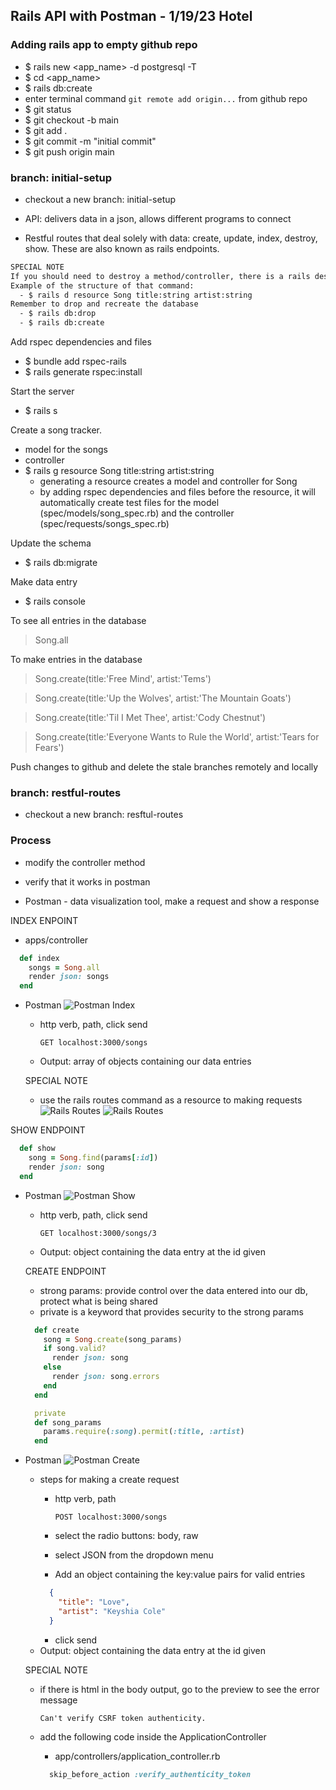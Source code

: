 ## Rails API with Postman - 1/19/23 Hotel

### Adding rails app to empty github repo
- $ rails new <app_name> -d postgresql -T
- $ cd <app_name>
- $ rails db:create
- enter terminal command `git remote add origin...` from github repo
- $ git status
- $ git checkout -b main
- $ git add .
- $ git commit -m "initial commit"
- $ git push origin main

### branch: initial-setup
- checkout a new branch: initial-setup

- API: delivers data in a json, allows different programs to connect

- Restful routes that deal solely with data: create, update, index, destroy, show. These are also known as rails endpoints. 

```bash
SPECIAL NOTE
If you should need to destroy a method/controller, there is a rails destroy command. `rails destroy` or `rails d`
Example of the structure of that command:
  - $ rails d resource Song title:string artist:string
Remember to drop and recreate the database
  - $ rails db:drop
  - $ rails db:create
```

Add rspec dependencies and files
- $ bundle add rspec-rails
- $ rails generate rspec:install

Start the server
- $ rails s

Create a song tracker. 
  - model for the songs
  - controller 
  - $ rails g resource Song title:string artist:string
    - generating a resource creates a model and controller for Song
    - by adding rspec dependencies and files before the resource, it will automatically create test files for the model (spec/models/song_spec.rb) and the controller (spec/requests/songs_spec.rb)

Update the schema
- $ rails db:migrate

Make data entry
- $ rails console 

To see all entries in the database
  > Song.all

To make entries in the database
  > Song.create(title:'Free Mind', artist:'Tems') 

  > Song.create(title:'Up the Wolves', artist:'The Mountain Goats')

  > Song.create(title:'Til I Met Thee', artist:'Cody Chestnut')

  > Song.create(title:'Everyone Wants to Rule the World', artist:'Tears for Fears')

Push changes to github and delete the stale branches remotely and locally

### branch: restful-routes

- checkout a new branch: resftul-routes

### Process
- modify the controller method
- verify that it works in postman

- Postman - data visualization tool, make a request and show a response

INDEX ENPOINT
- apps/controller
```ruby
  def index
    songs = Song.all
    render json: songs
  end
```
- Postman
  ![Postman Index](./app/assets/images/index.png)
  - http verb, path, click send

    `GET localhost:3000/songs`
  - Output: array of objects containing our data entries

  SPECIAL NOTE
  - use the rails routes command as a resource to making requests
  ![Rails Routes](./app/assets/images/routes1.png)
  ![Rails Routes](./app/assets/images/routes2.png)
  

SHOW ENDPOINT
```ruby
  def show
    song = Song.find(params[:id])
    render json: song
  end
```
- Postman
  ![Postman Show](./app/assets/images/show.png)
  - http verb, path, click send

    `GET localhost:3000/songs/3`
  - Output: object containing the data entry at the id given

  CREATE ENDPOINT 
  - strong params: provide control over the data entered into our db, protect what is being shared
  - private is a keyword that provides security to the strong params
  ```ruby
    def create
      song = Song.create(song_params)
      if song.valid?
        render json: song
      else
        render json: song.errors
      end
    end

    private
    def song_params
      params.require(:song).permit(:title, :artist)
    end
  ```
- Postman
  ![Postman Create](./app/assets/images/create.png)
  - steps for making a create request
    - http verb, path

      `POST localhost:3000/songs`
    - select the radio buttons: body, raw
    - select JSON from the dropdown menu
    - Add an object containing the key:value pairs for valid entries
    ```json
      {
        "title": "Love",
        "artist": "Keyshia Cole"
      }
    ```
    - click send
  - Output: object containing the data entry at the id given 

  SPECIAL NOTE
  - if there is html in the body output, go to the preview to see the error message 

    `Can't verify CSRF token authenticity.`
  
  - add the following code inside the ApplicationController
    - app/controllers/application_controller.rb
    ```ruby
      skip_before_action :verify_authenticity_token
    ```

